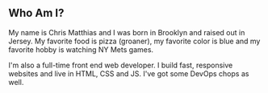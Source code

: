 ## Who Am I?

My name is Chris Matthias and I was born in Brooklyn and raised out in Jersey.  My favorite food is pizza (groaner), my favorite color is blue and my favorite hobby is watching NY Mets games.

I'm also a full-time front end web developer.  I build fast, responsive websites and live in HTML, CSS and JS. I've got some DevOps chops as well.
